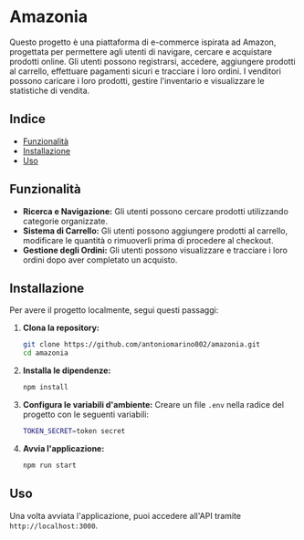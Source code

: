 # **Amazonia**
Questo progetto è una piattaforma di e-commerce ispirata ad Amazon, progettata per permettere agli utenti di navigare, cercare e acquistare prodotti online. 
Gli utenti possono registrarsi, accedere, aggiungere prodotti al carrello, effettuare pagamenti sicuri e tracciare i loro ordini. 
I venditori possono caricare i loro prodotti, gestire l'inventario e visualizzare le statistiche di vendita.

## **Indice**
- [Funzionalità](#funzionalità)
- [Installazione](#installazione)
- [Uso](#uso)

## **Funzionalità**

- **Ricerca e Navigazione:** Gli utenti possono cercare prodotti utilizzando categorie organizzate.
- **Sistema di Carrello:** Gli utenti possono aggiungere prodotti al carrello, modificare le quantità o rimuoverli prima di procedere al checkout.
- **Gestione degli Ordini:** Gli utenti possono visualizzare e tracciare i loro ordini dopo aver completato un acquisto.


## **Installazione**

Per avere il progetto localmente, segui questi passaggi:

1. **Clona la repository:**
   ```bash
   git clone https://github.com/antoniomarino002/amazonia.git
   cd amazonia
   ```

2. **Installa le dipendenze:**
   ```bash
   npm install
   ```

3. **Configura le variabili d'ambiente:**
   Creare un file `.env` nella radice del progetto con le seguenti variabili:
   ```bash
   TOKEN_SECRET=token secret
   ```

4. **Avvia l'applicazione:**
   ```bash
   npm run start
   ```

## **Uso**

Una volta avviata l'applicazione, puoi accedere all'API tramite `http://localhost:3000`.
